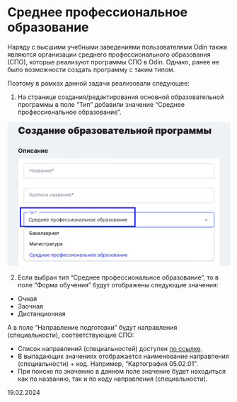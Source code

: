 # Среднее профессиональное образование

Наряду с высшими учебными заведениями пользователями Odin также являются организации среднего профессионального образования (СПО), которые реализуют программы СПО в Odin. Однако, ранее не было возможности создать программу с таким типом.

Поэтому в рамках данной задачи реализовали следующее:

1. На странице создания/редактирования основной образовательной программы в поле “Тип” добавили значение “Среднее профессиональное образование”.

![](<../../.gitbook/assets/image (245).png>)

2. Если выбран тип “Среднее профессиональное образование”, то в поле “Форма обучения” будут отображены следующие значения:

* Очная
* Заочная
* Дистанционная

А в поле “Направление подготовки” будут направления (специальности), соответствующие СПО:

* Список направлений (специальностей) доступен [по ссылке](https://base.garant.ru/70558310/f7ee959fd36b5699076b35abf4f52c5c/).
* В выпадающих значениях отображается наименование направления (специальности) + код. Например, “Картография 05.02.01”.
* При поиске по значению в данном поле значение будет находиться как по названию, так и по коду направления (специальности).

19.02.2024

